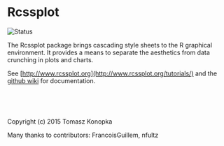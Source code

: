 # Rcssplot

![Status](https://travis-ci.org/tkonopka/Rcssplot.svg?branch=master)



The Rcssplot package brings cascading style sheets to the R graphical 
environment. It provides a means to separate the aesthetics from 
data crunching in plots and charts.

See [http://www.rcssplot.org](http://www.rcssplot.org/tutorials/) and the [github wiki](http://github.com/tkonopka/Rcssplot/wiki) for documentation.


&nbsp;

&nbsp;

Copyright (c) 2015 Tomasz Konopka

Many thanks to contributors: FrancoisGuillem, nfultz
